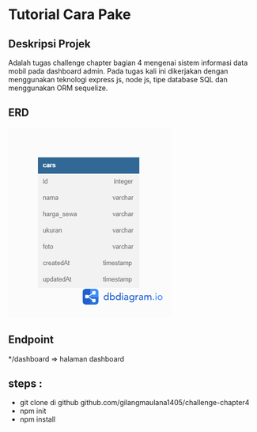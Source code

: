 # Tutorial Cara Pake

## Deskripsi Projek
Adalah tugas challenge chapter bagian 4 mengenai sistem informasi data mobil pada dashboard admin. Pada tugas kali ini dikerjakan dengan menggunakan teknologi express js, node js, tipe database SQL dan menggunakan ORM sequelize.

## ERD
![Alt text](/ERD-Binarcar.png)

## Endpoint
*/dashboard => halaman dashboard

## steps :
* git clone di github github.com/gilangmaulana1405/challenge-chapter4
* npm init
* npm install